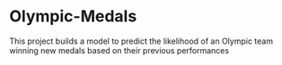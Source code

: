 # Olympic-Medals
This project builds a model to predict the likelihood of an Olympic team winning new medals based on their previous performances
